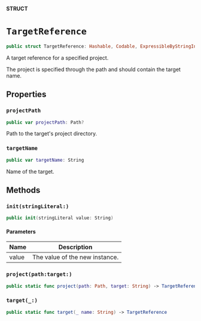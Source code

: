 **STRUCT**

# `TargetReference`

```swift
public struct TargetReference: Hashable, Codable, ExpressibleByStringInterpolation
```

A target reference for a specified project.

The project is specified through the path and should contain the target name.

## Properties
### `projectPath`

```swift
public var projectPath: Path?
```

Path to the target's project directory.

### `targetName`

```swift
public var targetName: String
```

Name of the target.

## Methods
### `init(stringLiteral:)`

```swift
public init(stringLiteral value: String)
```

#### Parameters

| Name | Description |
| ---- | ----------- |
| value | The value of the new instance. |

### `project(path:target:)`

```swift
public static func project(path: Path, target: String) -> TargetReference
```

### `target(_:)`

```swift
public static func target(_ name: String) -> TargetReference
```
